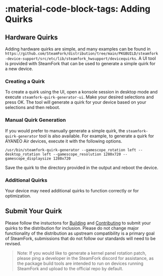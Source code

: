 # :material-code-block-tags: Adding Quirks

## Hardware Quirks

Adding hardware quirks are simple, and many examples can be found in `https://github.com/SteamFork/distribution/tree/main/PKGBUILD/steamfork-device-support/src/etc/lib/steamfork_hwsupport/devicequirks`.  A UI tool is provided with SteamFork that can be used to generate a simple quirk for a new device.

### Creating a Quirk
To create a quirk using the UI, open a konsole session in desktop mode and execute `steamfork-quirk-generator-ui`.  Make your desired selections and press OK.  The tool will generate a quirk for your device based on your selections and then reboot.

### Manual Quirk Generation
If you would prefer to manually generate a simple quirk, the `steamfork-quirk-generator` tool is also available.  For example, to generate a quirk for AYANEO Air devices, execute it with the following options.
```
/usr/bin/steamfork-quirk-generator --gamescope_rotation left --desktop_rotation left --gamescope_resolution 1280x720 --gamescope_displaysize 1280x720
```

Save the quirk to the directory provided in the output and reboot the device.

### Additional Quirks

Your device may need additional quirks to function correctly or for optimization.

## Submit Your Quirk

Please follow the instuctons for [Building](build.md) and [Contributing](index.md) to submit your quirks to the distribution for inclusion.  Please do not change major functionality of the distribution as upstream compatibility is a primary goal of SteamFork, submissions that do not follow our standards will need to be revised.

> Note: If you would like to generate a kernel panel rotation patch, please ping a developer in the SteamFork discord for assistance, as the package build tools are intended to run on devices running SteamFork and upload to the official repo by default.
